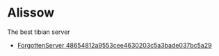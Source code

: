 Alissow
=======
The best tibian server

- [ForgottenServer 48654812a9553cee4630203c5a3bade037bc5a29](https://github.com/otland/forgottenserver/tree/48654812a9553cee4630203c5a3bade037bc5a29)
